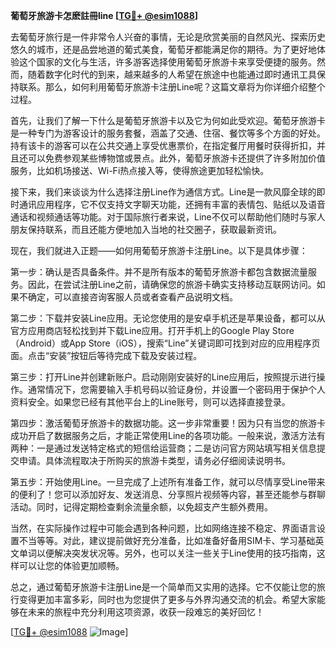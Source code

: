 **葡萄牙旅游卡怎麽註冊line [[TG💪+ @esim1088](https://t.me/s/esim1088)]**

去葡萄牙旅行是一件非常令人兴奋的事情，无论是欣赏美丽的自然风光、探索历史悠久的城市，还是品尝地道的葡式美食，葡萄牙都能满足你的期待。为了更好地体验这个国家的文化与生活，许多游客选择使用葡萄牙旅游卡来享受便捷的服务。然而，随着数字化时代的到来，越来越多的人希望在旅途中也能通过即时通讯工具保持联系。那么，如何利用葡萄牙旅游卡注册Line呢？这篇文章将为你详细介绍整个过程。

首先，让我们了解一下什么是葡萄牙旅游卡以及它为何如此受欢迎。葡萄牙旅游卡是一种专门为游客设计的服务套餐，涵盖了交通、住宿、餐饮等多个方面的好处。持有该卡的游客可以在公共交通上享受优惠票价，在指定餐厅用餐时获得折扣，并且还可以免费参观某些博物馆或景点。此外，葡萄牙旅游卡还提供了许多附加价值服务，比如机场接送、Wi-Fi热点接入等，使得旅途更加轻松愉快。

接下来，我们来谈谈为什么选择注册Line作为通信方式。Line是一款风靡全球的即时通讯应用程序，它不仅支持文字聊天功能，还拥有丰富的表情包、贴纸以及语音通话和视频通话等功能。对于国际旅行者来说，Line不仅可以帮助他们随时与家人朋友保持联系，而且还能方便地加入当地的社交圈子，获取最新资讯。

现在，我们就进入正题——如何用葡萄牙旅游卡注册Line。以下是具体步骤：

第一步：确认是否具备条件。并不是所有版本的葡萄牙旅游卡都包含数据流量服务。因此，在尝试注册Line之前，请确保您的旅游卡确实支持移动互联网访问。如果不确定，可以直接咨询客服人员或者查看产品说明文档。

第二步：下载并安装Line应用。无论您使用的是安卓手机还是苹果设备，都可以从官方应用商店轻松找到并下载Line应用。打开手机上的Google Play Store（Android）或App Store（iOS），搜索“Line”关键词即可找到对应的应用程序页面。点击“安装”按钮后等待完成下载及安装过程。

第三步：打开Line并创建新账户。启动刚刚安装好的Line应用后，按照提示进行操作。通常情况下，您需要输入手机号码以验证身份，并设置一个密码用于保护个人资料安全。如果您已经有其他平台上的Line账号，则可以选择直接登录。

第四步：激活葡萄牙旅游卡的数据功能。这一步非常重要！因为只有当您的旅游卡成功开启了数据服务之后，才能正常使用Line的各项功能。一般来说，激活方法有两种：一是通过发送特定格式的短信给运营商；二是访问官方网站填写相关信息提交申请。具体流程取决于所购买的旅游卡类型，请务必仔细阅读说明书。

第五步：开始使用Line。一旦完成了上述所有准备工作，就可以尽情享受Line带来的便利了！您可以添加好友、发送消息、分享照片视频等内容，甚至还能参与群聊活动。同时，记得定期检查剩余流量余额，以免超支产生额外费用。

当然，在实际操作过程中可能会遇到各种问题，比如网络连接不稳定、界面语言设置不当等等。对此，建议提前做好充分准备，比如准备好备用SIM卡、学习基础英文单词以便解决突发状况等。另外，也可以关注一些关于Line使用的技巧指南，这样可以让您的体验更加顺畅。

总之，通过葡萄牙旅游卡注册Line是一个简单而又实用的选择。它不仅能让您的旅行变得更加丰富多彩，同时也为您提供了更多与外界沟通交流的机会。希望大家能够在未来的旅程中充分利用这项资源，收获一段难忘的美好回忆！

[[TG💪+ @esim1088](https://t.me/s/esim1088) ![Image](https://i.postimg.cc/4NQfJmqS/Snipaste-2025-05-13-00-14-12.png)]